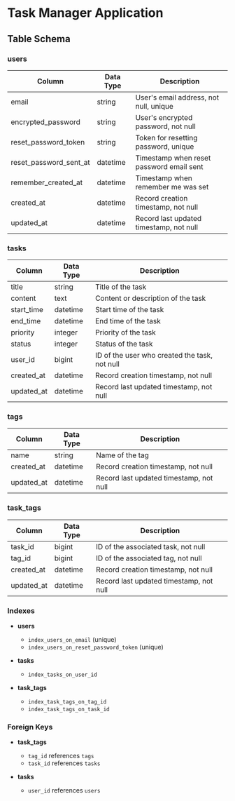 # Task Manager Application

## Table Schema

### users
| Column                 | Data Type         | Description                                |
|------------------------|-------------------|--------------------------------------------|
| email                  | string            | User's email address, not null, unique     |
| encrypted_password     | string            | User's encrypted password, not null        |
| reset_password_token   | string            | Token for resetting password, unique       |
| reset_password_sent_at | datetime          | Timestamp when reset password email sent   |
| remember_created_at    | datetime          | Timestamp when remember me was set         |
| created_at             | datetime          | Record creation timestamp, not null        |
| updated_at             | datetime          | Record last updated timestamp, not null    |

### tasks
| Column     | Data Type | Description                      |
|------------|-----------|----------------------------------|
| title      | string    | Title of the task                |
| content    | text      | Content or description of the task |
| start_time | datetime  | Start time of the task           |
| end_time   | datetime  | End time of the task             |
| priority   | integer   | Priority of the task             |
| status     | integer   | Status of the task               |
| user_id    | bigint    | ID of the user who created the task, not null |
| created_at | datetime  | Record creation timestamp, not null |
| updated_at | datetime  | Record last updated timestamp, not null |

### tags
| Column     | Data Type | Description                      |
|------------|-----------|----------------------------------|
| name       | string    | Name of the tag                  |
| created_at | datetime  | Record creation timestamp, not null |
| updated_at | datetime  | Record last updated timestamp, not null |

### task_tags
| Column     | Data Type | Description                      |
|------------|-----------|----------------------------------|
| task_id    | bigint    | ID of the associated task, not null |
| tag_id     | bigint    | ID of the associated tag, not null |
| created_at | datetime  | Record creation timestamp, not null |
| updated_at | datetime  | Record last updated timestamp, not null |

### Indexes
- **users**
  - `index_users_on_email` (unique)
  - `index_users_on_reset_password_token` (unique)

- **tasks**
  - `index_tasks_on_user_id`

- **task_tags**
  - `index_task_tags_on_tag_id`
  - `index_task_tags_on_task_id`

### Foreign Keys
- **task_tags**
  - `tag_id` references `tags`
  - `task_id` references `tasks`

- **tasks**
  - `user_id` references `users`
